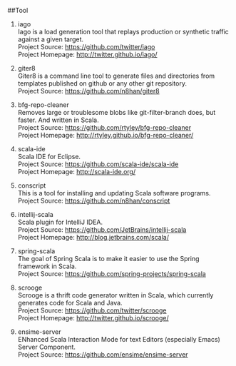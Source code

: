 ##Tool

1. iago       
Iago is a load generation tool that replays production or synthetic traffic against a given target.      
Project Source: https://github.com/twitter/iago    
Project Homepage: http://twitter.github.io/iago/

1. giter8       
Giter8 is a command line tool to generate files and directories from templates published on github or any other git repository.       
Project Source: https://github.com/n8han/giter8      

1. bfg-repo-cleaner          
Removes large or troublesome blobs like git-filter-branch does, but faster. And written in Scala.    
Project Source: https://github.com/rtyley/bfg-repo-cleaner       
Project Homepage: http://rtyley.github.io/bfg-repo-cleaner/  

1. scala-ide    
Scala IDE for Eclipse.    
Project Source: https://github.com/scala-ide/scala-ide    
Project Homepage: http://scala-ide.org/  

1. conscript    
This is a tool for installing and updating Scala software programs.     
Project Source: https://github.com/n8han/conscript     

1. intellij-scala    
Scala plugin for IntelliJ IDEA.    
Project Source: https://github.com/JetBrains/intellij-scala     
Project Homepage: http://blog.jetbrains.com/scala/    

1. spring-scala    
The goal of Spring Scala is to make it easier to use the Spring framework in Scala.     
Project Source: https://github.com/spring-projects/spring-scala    

1. scrooge   
Scrooge is a thrift code generator written in Scala, which currently generates code for Scala and Java.    
Project Source: https://github.com/twitter/scrooge    
Project Homepage: http://twitter.github.io/scrooge/    

1. ensime-server    
ENhanced Scala Interaction Mode for text Editors (especially Emacs) Server Component.     
Project Source: https://github.com/ensime/ensime-server   
       